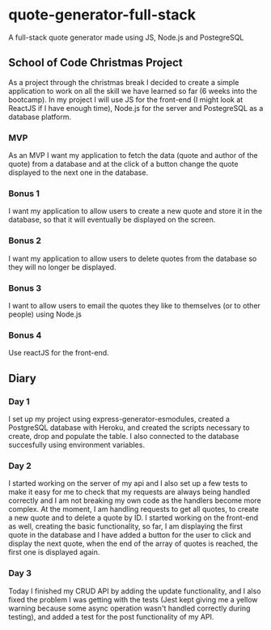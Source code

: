 # quote-generator-full-stack

A full-stack quote generator made using JS, Node.js and PostegreSQL

## School of Code Christmas Project

As a project through the christmas break I decided to create a simple application to work on all the skill we have learned so far (6 weeks into the bootcamp).
In my project I will use JS for the front-end (I might look at ReactJS if I have enough time), Node.js for the server and PostegreSQL as a database platform.

### MVP

As an MVP I want my application to fetch the data (quote and author of the quote) from a database and at the click of a button change the quote displayed to the next one in the database.

### Bonus 1

I want my application to allow users to create a new quote and store it in the database, so that it will eventually be displayed on the screen.

### Bonus 2

I want my application to allow users to delete quotes from the database so they will no longer be displayed.

### Bonus 3

I want to allow users to email the quotes they like to themselves (or to other people) using Node.js

### Bonus 4

Use reactJS for the front-end.

## Diary

### Day 1

I set up my project using express-generator-esmodules, created a PostgreSQL database with Heroku, and created the scripts necessary to create, drop and populate the table. I also connected to the database succesfully using environment variables.

### Day 2

I started working on the server of my api and I also set up a few tests to make it easy for me to check that my requests are always being handled correctly and I am not breaking my own code as the handlers become more complex. At the moment, I am handling requests to get all quotes, to create a new quote and to delete a quote by ID. I started working on the front-end as well, creating the basic functionality, so far, I am displaying the first quote in the database and I have added a button for the user to click and display the next quote, when the end of the array of quotes is reached, the first one is displayed again.

### Day 3 
Today I finished my CRUD API by adding the update functionality, and I also fixed the problem I was getting with the tests (Jest kept giving me a yellow warning because some async operation wasn't handled correctly during testing), and added a test for the post functionality of my API.
